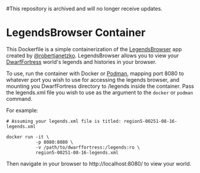 #This repository is archived and will no longer receive updates.

# LegendsBrowser Container

This Dockerfile is a simple containerization of the [LegendsBrowser](https://github.com/robertjanetzko/LegendsBrowser) app created by [@robertjanetzko](https://github.com/robertjanetzko).  LegendsBrowser allows you to view your [DwarfFortress](http://www.bay12games.com/dwarves/) world's legends and histories in your browser.

To use, run the container with Docker or [Podman](https://podman.io/), mapping port 8080 to whatever port you wish to use for accessing the legends browser, and mounting you DwarfFortress directory to /legends inside the container.  Pass the legends.xml file you wish to use as the argument to the `docker` or `podman` command.

For example:

```
# Assuming your legends.xml file is titled: region5-00251-08-16-legends.xml

docker run -it \
           -p 8080:8080 \
           -v /path/to/dwarffortress:/legends:ro \
           region5-00251-08-16-legends.xml
```

Then navigate in your browser to http://localhost:8080/ to view your world.


